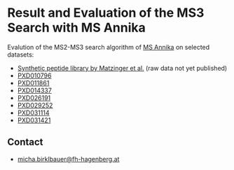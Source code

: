 # Result and Evaluation of the MS3 Search with MS Annika

Evalution of the MS2-MS3 search algorithm of [MS Annika](https://ms.imp.ac.at/index.php?action=ms-annika) on selected datasets:
- [Synthetic peptide library by Matzinger et al.](https://doi.org/10.1038/s41467-022-31701-w) (raw data not yet published)
- [PXD010796](https://www.ebi.ac.uk/pride/archive/projects/PXD010796)
- [PXD011861](https://www.ebi.ac.uk/pride/archive/projects/PXD011861)
- [PXD014337](https://www.ebi.ac.uk/pride/archive/projects/PXD014337)
- [PXD026191](https://www.ebi.ac.uk/pride/archive/projects/PXD026191)
- [PXD029252](https://www.ebi.ac.uk/pride/archive/projects/PXD029252)
- [PXD031114](https://www.ebi.ac.uk/pride/archive/projects/PXD031114)
- [PXD031421](https://www.ebi.ac.uk/pride/archive/projects/PXD031421)

## Contact

- [micha.birklbauer@fh-hagenberg.at](mailto:micha.birklbauer@fh-hagenberg.at)
